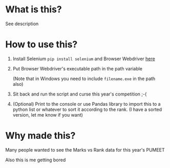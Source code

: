 # What is this?
See description

# How to use this?
1. Install Selenium ``pip install selenium`` and Browser Webdriver [here](https://www.selenium.dev/documentation/webdriver/getting_started/install_drivers/) 

2. Put Browser Webdriver's executable path in the path variable

    (Note that in Windows you need to include ``filename.exe`` in the path also)

3. Sit back and run the script and curse this year's competition ;-(
4. (Optional) Print to the console or use Pandas library to import this to a python list or whatever to sort it according to the rank.
(I have a sorted version, let me know if you want)

# Why made this?
Many people wanted to see the Marks vs Rank data for this year's PUMEET


Also this is me getting bored

